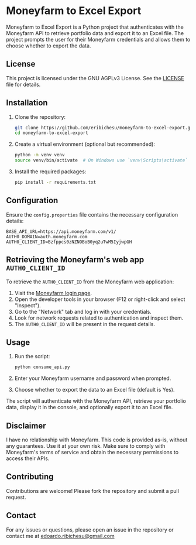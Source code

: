 # Moneyfarm to Excel Export

Moneyfarm to Excel Export is a Python project that authenticates with the Moneyfarm API to retrieve portfolio data and export it to an Excel file. The project prompts the user for their Moneyfarm credentials and allows them to choose whether to export the data.

## License

This project is licensed under the GNU AGPLv3 License. See the [LICENSE](LICENSE) file for details.

## Installation

1. Clone the repository:
    ```bash
    git clone https://github.com/eribichesu/moneyfarm-to-excel-export.git
    cd moneyfarm-to-excel-export
    ```

2. Create a virtual environment (optional but recommended):
    ```bash
    python -m venv venv
    source venv/bin/activate  # On Windows use `venv\Scripts\activate`
    ```

3. Install the required packages:
    ```bash
    pip install -r requirements.txt
    ```

## Configuration

Ensure the `config.properties` file contains the necessary configuration details:

```properties
BASE_API_URL=https://api.moneyfarm.com/v1/
AUTH0_DOMAIN=auth.moneyfarm.com
AUTH0_CLIENT_ID=Bzfppcs0zNZNOBoB0yq2uTwM5IyjwpGH
 ```
 
## Retrieving the Moneyfarm's web app `AUTH0_CLIENT_ID`

To retrieve the `AUTH0_CLIENT_ID` from the Moneyfarm web application:

1. Visit the [Moneyfarm login page](https://app.moneyfarm.com/it/sign-in).
2. Open the developer tools in your browser (F12 or right-click and select "Inspect").
3. Go to the "Network" tab and log in with your credentials.
4. Look for network requests related to authentication and inspect them.
5. The `AUTH0_CLIENT_ID` will be present in the request details.


## Usage

1. Run the script:
    ```bash
    python consume_api.py
    ```

2. Enter your Moneyfarm username and password when prompted.

3. Choose whether to export the data to an Excel file (default is Yes).

The script will authenticate with the Moneyfarm API, retrieve your portfolio data, display it in the console, and optionally export it to an Excel file.

## Disclaimer

I have no relationship with Moneyfarm. This code is provided as-is, without any guarantees. Use it at your own risk. Make sure to comply with Moneyfarm's terms of service and obtain the necessary permissions to access their APIs.

## Contributing

Contributions are welcome! Please fork the repository and submit a pull request.

## Contact

For any issues or questions, please open an issue in the repository or contact me at edoardo.ribichesu@gmail.com
